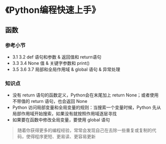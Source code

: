# 《Python编程快速上手》

## 函数

### 参考小节
  - 3.1 3.2  def 语句和参数 & 返回值和 return语句 
  - 3.3 3.4 None 值 & 关键字参数和 print()
  - 3.5 3.6 3.7 局部和全局作用域 & global 语句 & 异常处理

### 知识点

  - 没有 return 语句的函数定义，Python会在末尾加上 return None；或者使用不带值的 return 语句，也会返回 None
  - Python 访问局部变量和全局变量的规则：当搜索一个变量时候，Python 先从局部作用域开始搜索，如果没有就按照作用域逐层寻找
  - 如果要在函数中修改全局变量，要使用 global 语句

> 随着你获得更多的编程经验，常常会发现自己在去除一些重复或复制的代码，使得程序更短、更易读、更容易更新


